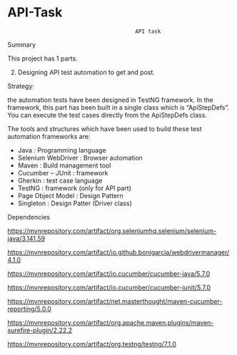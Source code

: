 # API-Task

                                            API task

Summary

This project has 1 parts.

2. Designing API test automation to get and post.

Strategy:

the automation tests have been designed in TestNG framework. In the framework, this part has been
built in a single class which is “ApiStepDefs”. You can execute the test cases directly from the ApiStepDefs class.

The tools and structures which have been used to build these test automation frameworks are:

- Java                  : Programming language
- Selenium WebDriver    : Browser automation
- Maven                 : Build management tool
- Cucumber – JUnit      : framework
- Gherkin               : test case language
- TestNG                : framework (only for API part)
- Page Object Model     : Design Pattern
- Singleton             : Design Patter (Driver class)


Dependencies

https://mvnrepository.com/artifact/org.seleniumhq.selenium/selenium-java/3.141.59

https://mvnrepository.com/artifact/io.github.bonigarcia/webdrivermanager/4.1.0

https://mvnrepository.com/artifact/io.cucumber/cucumber-java/5.7.0

https://mvnrepository.com/artifact/io.cucumber/cucumber-junit/5.7.0

https://mvnrepository.com/artifact/net.masterthought/maven-cucumber-reporting/5.0.0

https://mvnrepository.com/artifact/org.apache.maven.plugins/maven-surefire-plugin/2.22.2

https://mvnrepository.com/artifact/org.testng/testng/7.1.0


